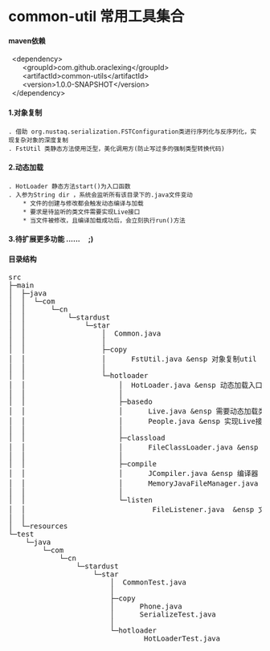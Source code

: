# common-util  常用工具集合

#### maven依赖
&ensp;&lt;dependency&gt;<br/>
   &ensp;&ensp;&ensp;&ensp;&lt;groupId&gt;com.github.oraclexing&lt;/groupId&gt;<br/>
   &ensp;&ensp;&ensp;&ensp;&lt;artifactId&gt;common-utils&lt;/artifactId&gt;<br/>
   &ensp;&ensp;&ensp;&ensp;&lt;version&gt;1.0.0-SNAPSHOT&lt;/version&gt;<br/>
&ensp;&lt;/dependency&gt;<br/>

#### 1.对象复制
    . 借助 org.nustaq.serialization.FSTConfiguration类进行序列化与反序列化，实现复杂对象的深度复制
    . FstUtil 类静态方法使用泛型，美化调用方(防止写过多的强制类型转换代码)


#### 2.动态加载
    . HotLoader 静态方法start()为入口函数
    . 入参为String dir ，系统会监听所有该目录下的.java文件变动
        * 文件的创建与修改都会触发动态编译与加载
        * 要求是待监听的类文件需要实现Live接口
        * 当文件被修改，且编译加载成功后，会立刻执行run()方法
        
#### 3.待扩展更多功能 ...... &nbsp;&nbsp;&nbsp;&nbsp;;)

#### 目录结构
<pre>
src
├─main
│  ├─java
│  │  └─com
│  │      └─cn
│  │          └─stardust
│  │              └─star
│  │                  │  Common.java  
│  │                  │  
│  │                  ├─copy
│  │                  │      FstUtil.java &ensp 对象复制util
│  │                  │      
│  │                  └─hotloader
│  │                      │  HotLoader.java &ensp 动态加载入口类
│  │                      │  
│  │                      ├─basedo
│  │                      │      Live.java &ensp 需要动态加载类所必须实现的接口
│  │                      │      People.java &ensp 实现Live接口类
│  │                      │      
│  │                      ├─classload
│  │                      │      FileClassLoader.java &ensp 自定义类加载器
│  │                      │      
│  │                      ├─compile
│  │                      │      JCompiler.java &ensp 编译器
│  │                      │      MemoryJavaFileManager.java &ensp 编译结果封装类
│  │                      │      
│  │                      └─listen
│  │                              FileListener.java  &ensp 文件修改监听器
│  │                              
│  └─resources
└─test
    └─java
        └─com
            └─cn
                └─stardust
                    └─star
                        │  CommonTest.java
                        │  
                        ├─copy
                        │      Phone.java
                        │      SerializeTest.java
                        │      
                        └─hotloader
                                HotLoaderTest.java

</pre>        
